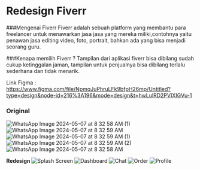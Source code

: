 # Redesign Fiverr

###Mengenai Fiverr
Fiverr adalah sebuah platform yang membantu para freelancer untuk menawarkan jasa jasa yang mereka miliki,contohnya yaitu penawan jasa editing video, foto, portrait, bahkan ada yang bisa menjadi seorang guru.

###Kenapa memilih Fiverr ?
Tampilan dari aplikasi fiverr bisa dibilang sudah cukup ketinggalan jaman, tampilan untuk penjualnya bisa dibilang terlalu sederhana dan tidak menarik.

Link Figma : https://www.figma.com/file/NpmqJuPhruLFk9bfpH26mp/Untitled?type=design&node-id=216%3A196&mode=design&t=hwLulRD2PVIXIGVu-1

### Original ###

![WhatsApp Image 2024-05-07 at 8 32 58 AM (1)](https://github.com/Khadalatos/Mockup-Redesign-Fiverr/assets/81304535/77bf8182-001c-4dfb-b3c9-3fc848c46a40)
![WhatsApp Image 2024-05-07 at 8 32 59 AM](https://github.com/Khadalatos/Mockup-Redesign-Fiverr/assets/81304535/6fda9176-a761-40f8-b8a8-0ffb5cae8c14)
![WhatsApp Image 2024-05-07 at 8 32 59 AM (1)](https://github.com/Khadalatos/Mockup-Redesign-Fiverr/assets/81304535/b518184b-5bcd-4734-888a-96f50f5468d6)
![WhatsApp Image 2024-05-07 at 8 32 59 AM (2)](https://github.com/Khadalatos/Mockup-Redesign-Fiverr/assets/81304535/1ac6f52f-03b2-4002-8f41-6a7397ed6b55)
![WhatsApp Image 2024-05-07 at 8 32 58 AM](https://github.com/Khadalatos/Mockup-Redesign-Fiverr/assets/81304535/3dc40ddf-94d3-491e-ae99-222cb2cbeeae)

<strong> Redesign </strong>
![Splash Screen](https://github.com/Khadalatos/Mockup-Redesign-Fiverr/assets/81304535/ee7404b7-c0d4-45de-890b-5f2cd15a4d9e)
![Dashboard](https://github.com/Khadalatos/Mockup-Redesign-Fiverr/assets/81304535/326466cd-0b05-4024-9b4f-fa21650a2c88)
![Chat](https://github.com/Khadalatos/Mockup-Redesign-Fiverr/assets/81304535/2388796d-6d3b-4c98-99a2-552d2a58a97f)
![Order](https://github.com/Khadalatos/Mockup-Redesign-Fiverr/assets/81304535/3a54a83d-80d6-4a99-9bfa-a65d6c7b6da5)
![Profile](https://github.com/Khadalatos/Mockup-Redesign-Fiverr/assets/81304535/49914101-4b72-4e2f-80be-9d05df742c0f)


